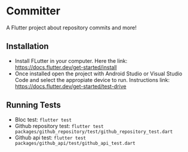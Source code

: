 # Committer

A Flutter project about repository commits and more!

## Installation

- Install FLutter in your computer. Here the link: https://docs.flutter.dev/get-started/install
- Once installed open the project with Android Studio or Visual Studio Code and select the appropiate device to run. Instructions link: https://docs.flutter.dev/get-started/test-drive

## Running Tests

- Bloc test: ``` flutter test ```
- Github repository test: ``` flutter test packages/github_repository/test/github_repository_test.dart ```
- Github api test: ``` flutter test packages/github_api/test/github_api_test.dart ```
